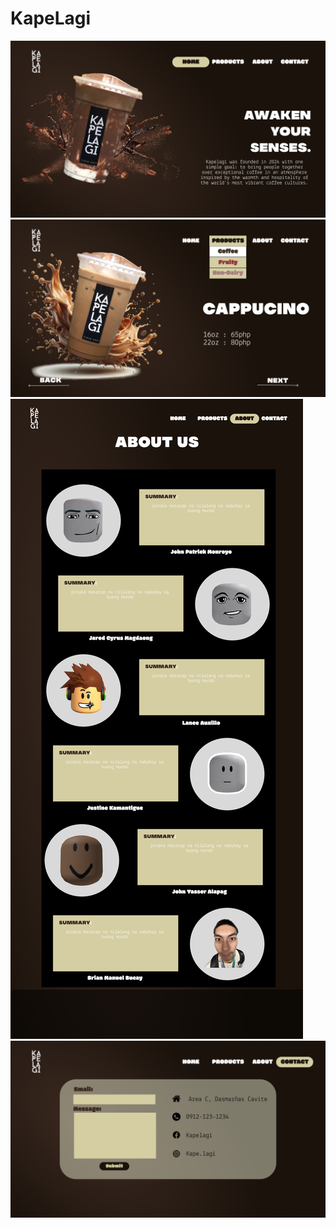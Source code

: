 # KapeLagi

![Web Home Page](/Design/Home.png)
![Web Product Page](/Design/Product.png)
![Web About Page](/Design/About.png)
![Web Contact Page](/Design/Contact.png)

